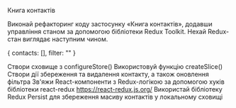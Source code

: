 Книга контактів

Виконай рефакторинг коду застосунку «Книга контактів», додавши управління станом за допомогою бібліотеки Redux Toolkit. 
Нехай Redux-стан виглядає наступним чином.

{
  contacts: [],
  filter: ""
}

Створи сховище з configureStore()
Використовуй функцію createSlice()
Створи дії збереження та видалення контакту, а також оновлення фільтра
Зв'яжи React-компоненти з Redux-логікою за допомогою хуків бібліотеки react-redux https://react-redux.js.org/
Використай бібліотеку Redux Persist для збереження масиву контактів у локальному сховищі
